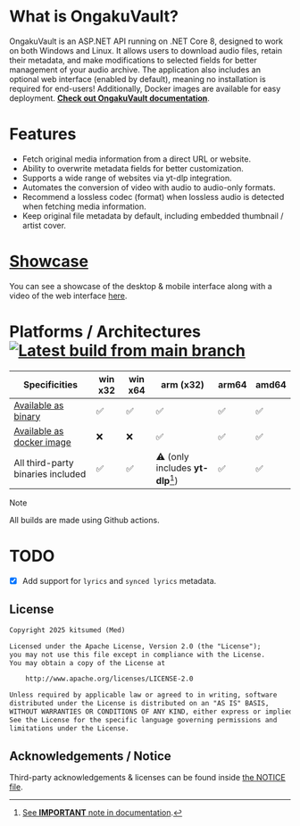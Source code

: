 # What is OngakuVault?
OngakuVault is an ASP.NET API running on .NET Core 8, designed to work on both Windows and Linux. It allows users to download audio files, retain their metadata, and make modifications to selected fields for better management
of your audio archive. The application also includes an optional web interface (enabled by default), meaning no installation is required for end-users! Additionally, Docker images are available for easy deployment.
[**Check out OngakuVault documentation**](https://kitsumed.github.io/OngakuVault/).

# Features
- Fetch original media information from a direct URL or website.
- Ability to overwrite metadata fields for better customization.
- Supports a wide range of websites via yt-dlp integration.
- Automates the conversion of video with audio to audio-only formats.
- Recommend a lossless codec (format) when lossless audio is detected when fetching media information.
- Keep original file metadata by default, including embedded thumbnail / artist cover.

# [Showcase](https://kitsumed.github.io/OngakuVault/getting-started.html#showcase)
You can see a showcase of the desktop & mobile interface along with a video of the web interface [here](https://kitsumed.github.io/OngakuVault/getting-started.html#showcase).

# Platforms / Architectures [![Latest build from main branch](https://github.com/kitsumed/OngakuVault/actions/workflows/build-test-publish-asp.net-core.yml/badge.svg)](https://github.com/kitsumed/OngakuVault/actions/workflows/build-test-publish-asp.net-core.yml)

| Specificities                                                                                        | win x32 | win x64 | arm (x32)                           | arm64 | amd64 |
|------------------------------------------------------------------------------------------------------|---------|---------|-------------------------------------|-------|-------|
| [Available as binary](https://kitsumed.github.io/OngakuVault/installation.html#from-binary-releases) | ✅      | ✅      | ✅                                | ✅    | ✅    |
| [Available as docker image](https://kitsumed.github.io/OngakuVault/installation.html#from-docker)    | ❌      | ❌      | ✅                                | ✅    | ✅    |
| All third-party binaries included                                                                    | ✅      | ✅      | ⚠️ (only includes **yt-dlp**[^1]) | ✅    | ✅    |

> [!NOTE]
> All builds are made using Github actions.

[^1]: [See **IMPORTANT** note in documentation](https://kitsumed.github.io/OngakuVault/installation.html#installation-methods).

# TODO
- [X] Add support for `lyrics` and `synced lyrics` metadata.

## License
```txt
Copyright 2025 kitsumed (Med)

Licensed under the Apache License, Version 2.0 (the "License");
you may not use this file except in compliance with the License.
You may obtain a copy of the License at

    http://www.apache.org/licenses/LICENSE-2.0

Unless required by applicable law or agreed to in writing, software
distributed under the License is distributed on an "AS IS" BASIS,
WITHOUT WARRANTIES OR CONDITIONS OF ANY KIND, either express or implied.
See the License for the specific language governing permissions and
limitations under the License.
```
## Acknowledgements / Notice
Third-party acknowledgements & licenses can be found inside [the NOTICE file](NOTICE).
